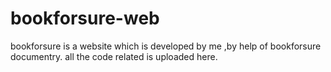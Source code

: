 # bookforsure-web
bookforsure is a website which is developed by me ,by help of bookforsure documentry. all the code related is uploaded here.
